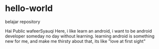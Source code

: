 # hello-world
belajar repository

Hai Public
wafeerSyauqi Here, i like learn an android, i want to be android developer someday
no day without learning. learning android is something new for me, and make me thirsty about that, its like "love at first sight"
